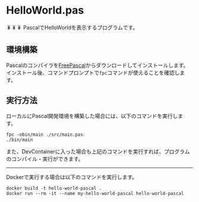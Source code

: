 # HelloWorld.pas

🪳🪳🪳 PascalでHelloWorldを表示するプログラムです。  

## 環境構築

Pascalのコンパイラを[FreePascal](https://www.freepascal.org/download.html)からダウンロードしてインストールします。  
インストール後、コマンドプロンプトで`fpc`コマンドが使えることを確認します。  

## 実行方法

ローカルにPascal開発環境を構築した場合には、以下のコマンドを実行します。  

```shell
fpc -obin/main ./src/main.pas
./bin/main
```

また、DevContainerに入った場合も上記のコマンドを実行すれば、プログラムのコンパイル・実行ができます。  

---

Dockerで実行する場合は以下のコマンドを実行します。  

```shell
docker build -t hello-world-pascal .
docker run --rm -it --name my-hello-world-pascal hello-world-pascal
```
